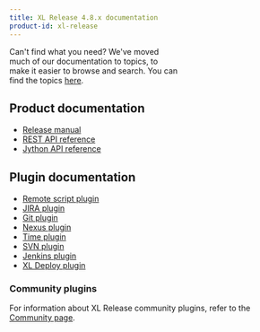 ```yaml
---
title: XL Release 4.8.x documentation
product-id: xl-release
---
```


<div class="alert alert-warning" style="width: 60%">Can't find what you need? We've moved much of our documentation to topics, to make it easier to browse and search. You can find the topics <a href="/xl-release/index.html#browse-documentation-by-subject">here</a>.</div>

## Product documentation

* [Release manual](releasemanual.html)
* [REST API reference](rest-api/)
* [Jython API reference](/jython-docs/#!/xl-release/4.8.x/)

## Plugin documentation

* [Remote script plugin](/xl-release/concept/introduction-to-the-xl-release-remote-script-plugin.html)
* [JIRA plugin](/xl-release/concept/introduction-to-the-xl-release-jira-plugin.html)
* [Git plugin](/xl-release/concept/introduction-to-the-xl-release-git-trigger-plugin.html)
* [Nexus plugin](/xl-release/concept/introduction-to-the-xl-release-nexus-trigger-plugin.html)
* [Time plugin](/xl-release/concept/introduction-to-the-xl-release-time-trigger-plugin.html)
* [SVN plugin](/xl-release/concept/introduction-to-the-xl-release-svn-trigger-plugin.html)
* [Jenkins plugin](/xl-release/how-to/create-a-jenkins-task.html)
* [XL Deploy plugin](/xl-release/how-to/create-an-xl-deploy-task.html)

### Community plugins

For information about XL Release community plugins, refer to the [Community page](/community/index.html).
